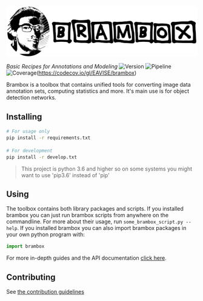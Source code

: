 <img src="docs/.static/logo-wide.png" alt="Logo" width="1000" />

_Basic Recipes for Annotations and Modeling_
![Version][version-badge]
![Pipeline][pipeline-badge]
![Coverage][coverage-badge](https://codecov.io/gl/EAVISE/brambox)

Brambox is a toolbox that contains unified tools for converting image data annotation sets,
computing statistics and more.
It's main use is for object detection networks.


## Installing
```bash
# For usage only
pip install -r requirements.txt

# For development
pip install -r develop.txt
```
> This project is python 3.6 and higher so on some systems you might want to use 'pip3.6' instead of 'pip'


## Using
The toolbox contains both library packages and scripts.
If you installed brambox you can just run brambox scripts from anywhere on the commandline.
For more about their usage, run `some_brambox_script.py --help`.
If you installed brambox you can also import brambox packages in your own python program with:
```python
import brambox
```
For more in-depth guides and the API documentation [click here][doc-url].


## Contributing
See [the contribution guidelines](CONTRIBUTING.md)

[version-badge]: https://img.shields.io/badge/version-1.0.0-blue.svg
[pipeline-badge]: https://gitlab.com/EAVISE/brambox/badges/master/pipeline.svg
[coverage-badge]: https://codecov.io/gl/EAVISE/brambox/branch/master/graph/badge.svg
[doc-url]: https://eavise.gitlab.io/brambox
